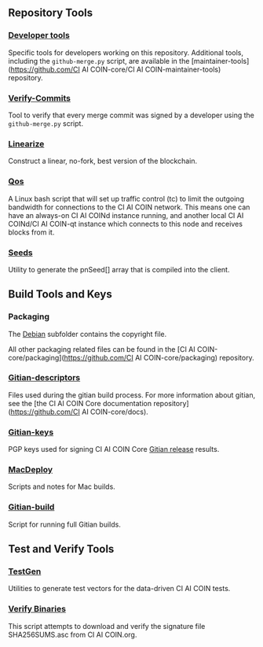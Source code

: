 Repository Tools
---------------------

### [Developer tools](/contrib/devtools) ###
Specific tools for developers working on this repository.
Additional tools, including the `github-merge.py` script, are available in the [maintainer-tools](https://github.com/CI AI COIN-core/CI AI COIN-maintainer-tools) repository.

### [Verify-Commits](/contrib/verify-commits) ###
Tool to verify that every merge commit was signed by a developer using the `github-merge.py` script.

### [Linearize](/contrib/linearize) ###
Construct a linear, no-fork, best version of the blockchain.

### [Qos](/contrib/qos) ###

A Linux bash script that will set up traffic control (tc) to limit the outgoing bandwidth for connections to the CI AI COIN network. This means one can have an always-on CI AI COINd instance running, and another local CI AI COINd/CI AI COIN-qt instance which connects to this node and receives blocks from it.

### [Seeds](/contrib/seeds) ###
Utility to generate the pnSeed[] array that is compiled into the client.

Build Tools and Keys
---------------------

### Packaging ###
The [Debian](/contrib/debian) subfolder contains the copyright file.

All other packaging related files can be found in the [CI AI COIN-core/packaging](https://github.com/CI AI COIN-core/packaging) repository.

### [Gitian-descriptors](/contrib/gitian-descriptors) ###
Files used during the gitian build process. For more information about gitian, see the [the CI AI COIN Core documentation repository](https://github.com/CI AI COIN-core/docs).

### [Gitian-keys](/contrib/gitian-keys)
PGP keys used for signing CI AI COIN Core [Gitian release](/doc/release-process.md) results.

### [MacDeploy](/contrib/macdeploy) ###
Scripts and notes for Mac builds.

### [Gitian-build](/contrib/gitian-build.py) ###
Script for running full Gitian builds.

Test and Verify Tools
---------------------

### [TestGen](/contrib/testgen) ###
Utilities to generate test vectors for the data-driven CI AI COIN tests.

### [Verify Binaries](/contrib/verifybinaries) ###
This script attempts to download and verify the signature file SHA256SUMS.asc from CI AI COIN.org.
